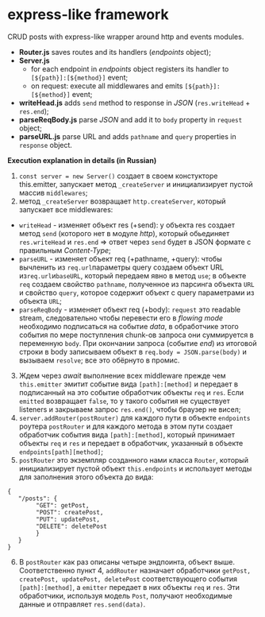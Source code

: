# express-like framework

CRUD posts with express-like wrapper around http and events modules.

- **Router.js** saves routes and its handlers (_endpoints_ object);
- **Server.js**
  - for each endpoint in _endpoints_ object registers its handler to `[${path}]:[${method}]` event;
  - on request: execute all middlewares and emits `[${path}]:[${method}]` event;
- **writeHead.js** adds `send` method to response in _JSON_ (`res.writeHead` + `res.end`);
- **parseReqBody.js** parse _JSON_ and add it to `body` property in `request` object;
- **parseURL.js** parse URL and adds `pathname` and `query` properties in `response` object.

**Execution explanation in details (in Russian)**

1. `const server = new Server()` создает в своем констукторе this.emitter, запускает метод `_createServer` и инициализирует пустой массив `middlewares`;
2. метод `_createServer` возвращает `http.createServer`, который запускает все middlewares:

- `writeHead` - изменяет объект res (+send):
  у объекта res создает метод `send` (которого нет в модуле _http_), который обьединяет `res.writeHead` и `res.end` => ответ через `send` будет в JSON формате с правильным _Content-Type_;
- `parseURL` - изменяет объект req (+pathname, +query):
  чтобы вычленить из `req.url`параметры query создаем объект URL из`req.url`и`baseURL`, который передаем явно в метод `use`; в объекте `req` создаем свойство `pathname`, полученное из парсинга объекта `URL` и свойство `query`, которое содержит объект с query параметрами из объекта `URL`;
- `parseReqBody` - изменяет объект req (+body):
  `request` это readable stream, следовательно чтобы перевести его в _flowing mode_ необходимо подписаться на событие _data_, в обработчике этого события по мере поступления chunk-ов запроса они суммируется в переменную `body`. При окончании запроса (событие _end_) из итоговой строки в body записываем объект в `req.body = JSON.parse(body)` и вызываем `resolve`; все это обёрнуто в промис.

3. Ждем через _await_ выполнение всех middleware прежде чем `this.emitter` эмитит событие вида `[path]:[method]` и передает в подписанный на это событие обработчик объекты `req` и `res`. Если `emitted` возвращает `false`, то у такого события не существует listeners и закрываем запрос `res.end()`, чтобы браузер не висел;
4. `server.addRouter(postRouter)` для каждого пути в объекте `endpoints` роутера `postRouter` и для каждого метода в этом пути создает обработчик события вида `[path]:[method]`, который принимает объекты `req` и `res` и передает в обработчик, указанный в объекте `endpoints[path][method]`;
5. `postRouter` это экземпляр созданного нами класса `Router`, который инициализирует пустой объект `this.endpoints` и использует методы для заполнения этого объекта до вида:

```
{
   "/posts": {
        "GET": getPost,
        "POST": createPost,
        "PUT": updatePost,
        "DELETE": deletePost
        }
   }
}
```

6. В `postRouter` как раз описаны четыре эндпоинта, объект выше. Соответственно пункт 4, `addRouter` назначает обработчики `getPost, createPost, updatePost, deletePost` соответствующего события `[path]:[method]`, а `emitter` передает в них объекты `req` и `res`. Эти обработчики, используя модель `Post`, получают необходимые данные и отправляет `res.send(data)`.
